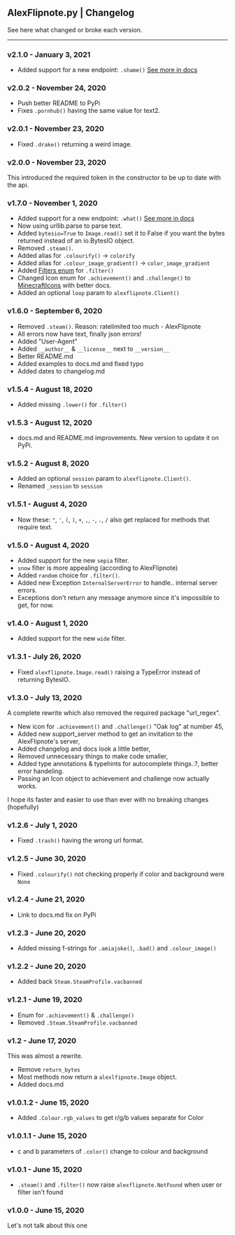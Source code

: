 ## AlexFlipnote.py | Changelog
See here what changed or broke each version.

---
### v2.1.0 - January 3, 2021
- Added support for a new endpoint: `.shame()` [See more in docs](docs.md#await-alex_apishameimage)

### v2.0.2 - November 24, 2020
- Push better README to PyPi
- Fixes `.pornhub()` having the same value for text2.

### v2.0.1 - November 23, 2020
- Fixed `.drake()` returning a weird image.

### v2.0.0 - November 23, 2020
This introduced the required token in the constructor to be up to date with the api.

### v1.7.0 - November 1, 2020
- Added support for a new endpoint: `.what()` [See more in docs](docs.md#await-alex_apiwhatimage)
- Now using urllib.parse to parse text.
- Added `bytesio=True` to `Image.read()` set it to False if you want the bytes returned instead of an io.BytesIO object.
- Removed `.steam()`.
- Added alias for `.colourify()` -> `colorify`
- Added alias for `.colour_image_gradient()` -> `color_image_gradient`
- Added [Filters enum](docs.md#filters) for `.filter()`
- Changed Icon enum for `.achievement()` and `.challenge()` to [MinecraftIcons](docs.md#minecrafticons) with better
 docs.
- Added an optional `loop` param to `alexflipnote.Client()`

### v1.6.0 - September 6, 2020
- Removed `.steam()`. Reason: ratelimited too much - AlexFlipnote
- All errors now have text, finally json errors!
- Added "User-Agent"
- Added `__author__` & `__license__` next to `__version__`
- Better README.md
- Added examples to docs.md and fixed typo
- Added dates to changelog.md

### v1.5.4 - August 18, 2020
- Added missing `.lower()` for `.filter()`

### v1.5.3 - August 12, 2020
- docs.md and README.md improvements. New version to update it on PyPi.

### v1.5.2 - August 8, 2020
- Added an optional `session` param to `alexflipnote.Client()`.
- Renamed `_session` to `session`

### v1.5.1 - August 4, 2020
- Now these: `"`, `'`, `(`, `)`, `+`, `,`, `-`, `.`, `/` also get replaced for methods that require text.

### v1.5.0 - August 4, 2020
- Added support for the new `sepia` filter.
- `snow` filter is more appealing (according to AlexFlipnote)
- Added `random` choice for `.filter()`.
- Added new Exception `InternalServerError` to handle.. internal server errors.
- Exceptions don't return any message anymore since it's impossible to get, for now.

### v1.4.0 - August 1, 2020
- Added support for the new `wide` filter.

### v1.3.1 - July 26, 2020
- Fixed `alexflipnote.Image.read()` raising a TypeError instead of returning BytesIO.
 
### v1.3.0 - July 13, 2020
A complete rewrite which also removed the required package "url_regex". 

- New icon for `.achievement()` and `.challenge()` "Oak log" at number 45,
- Added new support_server method to get an invitation to the AlexFlipnote's server,
- Added changelog and docs look a little better,
- Removed unnecessary things to make code smaller, 
- Added type annotations & typehints for autocomplete things..?, better error handeling.
- Passing an Icon object to achievement and challenge now actually works.

I hope its faster and easier to use than ever with no breaking changes (hopefully)

### v1.2.6 - July 1, 2020
- Fixed `.trash()` having the wrong url format.

### v1.2.5 - June 30, 2020
- Fixed `.colourify()` not checking properly if color and background were `None`

### v1.2.4 - June 21, 2020
- Link to docs.md fix on PyPi

### v1.2.3 - June 20, 2020
- Added missing f-strings for `.amiajoke()`, `.bad()` and `.colour_image()`

### v1.2.2 - June 20, 2020
- Added back `Steam.SteamProfile.vacbanned`

### v1.2.1 - June 19, 2020
- Enum for `.achievement()` & `.challenge()`
- Removed `.Steam.SteamProfile.vacbanned`

### v1.2 - June 17, 2020
This was almost a rewrite. 

- Remove `return_bytes`
- Most methods now return a `alexlfipnote.Image` object.
- Added docs.md

### v1.0.1.2 - June 15, 2020
- Added `.Colour.rgb_values` to get r/g/b values separate for Color
 
### v1.0.1.1 - June 15, 2020
- c and b parameters of `.color()` change to colour and background

### v1.0.1 - June 15, 2020
- `.steam()` and `.filter()` now raise `alexflipnote.NotFound` when user or filter isn't found

### v1.0.0 - June 15, 2020
Let's not talk about this one
